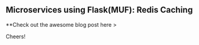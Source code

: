 ## Microservices using Flask(MUF): Redis Caching

**Check out the awesome blog post here > 

Cheers!
